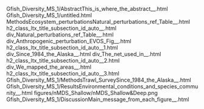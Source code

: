 Gfish_Diversity_MS_1/AbstractThis_is_where_the_abstract__.html
Gfish_Diversity_MS_1/untitled.html
MethodsEcosystem_perturbationsNatural_perturbations_ref_Table__.html
h2_class_ltx_title_subsection_id_auto__.html
div_Natural_perturbations_ref_Table__.html
div_Anthropogenic_perturbation_EVOS_Fig__.html
h2_class_ltx_title_subsection_id_auto__1.html
div_Since_1984_the_Alaska__.html
div_The_net_used_in__.html
h2_class_ltx_title_subsection_id_auto__2.html
div_We_mapped_the_areas__.html
h2_class_ltx_title_subsection_id_auto__3.html
Gfish_Diversity_MS_1/MethodsTrawl_SurveySince_1984_the_Alaska__.html
Gfish_Diversity_MS_1/ResultsEnvironmental_conditions_and_species_community__.html
figures/nMDS_Shallow/nMDS_Shallow&Deep.png
Gfish_Diversity_MS_1/DiscussionMain_message_from_each_figure__.html